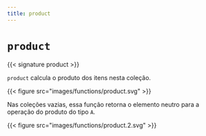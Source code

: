 ```yaml
---
title: product
---
```


# `product`

{{< signature product >}}

`product` calcula o produto dos itens nesta coleção.

{{< figure src="images/functions/product.svg" >}}

Nas coleções vazias, essa função retorna o elemento neutro para a operação do produto do tipo `A`.

{{< figure src="images/functions/product.2.svg" >}}
